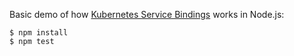 Basic demo of how [Kubernetes Service Bindings](https://github.com/servicebinding) works in Node.js:

```
$ npm install
$ npm test
```